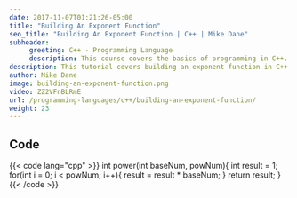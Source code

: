 ```yaml
---
date: 2017-11-07T01:21:26-05:00
title: "Building An Exponent Function"
seo_title: "Building An Exponent Function | C++ | Mike Dane"
subheader:
     greeting: C++ - Programming Language
     description: This course covers the basics of programming in C++. Work your way through the videos and we'll teach you everything you need to know to start your programming journey!
description: This tutorial covers building an exponent function in C++.
author: Mike Dane
image: building-an-exponent-function.png
video: ZZ2VFnBLRmE
url: /programming-languages/c++/building-an-exponent-function/
weight: 23
---
```


## Code

{{< code lang="cpp" >}}
int power(int baseNum, powNum){
     int result = 1;
     for(int i = 0; i < powNum; i++){
          result = result * baseNum;
     }
     return result;
}
{{< /code >}}
